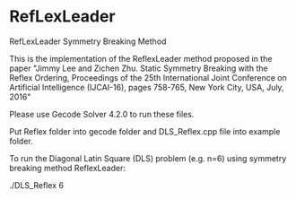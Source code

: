 # RefLexLeader
RefLexLeader Symmetry Breaking Method


This is the implementation of the ReflexLeader method proposed in the paper "Jimmy Lee and Zichen Zhu.  Static Symmetry Breaking with the Reflex Ordering, Proceedings of the 25th International Joint Conference on Artificial Intelligence (IJCAI-16), pages 758-765, New York City, USA, July, 2016"

Please use Gecode Solver 4.2.0 to run these files.

Put Reflex folder into gecode folder and DLS_Reflex.cpp file into example folder.

To run the Diagonal Latin Square (DLS) problem (e.g. n=6) using symmetry breaking method ReflexLeader:

./DLS_Reflex 6
